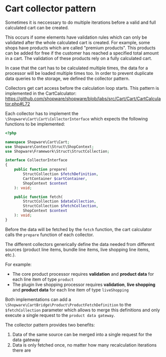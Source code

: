 # Cart collector pattern

Sometimes it is neccessary to do multiple iterations before a valid and full calculated cart can be created.

This occurs if some elements have validation rules which can only be validated after the whole calculated cart is created.
For example, some shops have products which are called "premium products". This products can be added for free if the customer has reached a specified total amount in a cart. The validation of these products rely on a fully calculated cart.

In case that the cart has to be calculated multiple times, the data for a processor will be loaded multiple times too.
In order to prevent duplicate data queries to the storage, we defined the collector pattern. 

Collectors get cart access before the calculation loop starts. This pattern is implemented in the CartCalculator:
https://github.com/shopware/shopware/blob/labs/src/Cart/Cart/CartCalculator.php#L72

Each collector has to implement the `\Shopware\Cart\Cart\CollectorInterface` which expects the following functions to be implemented:

```php
<?php

namespace Shopware\Cart\Cart;
use Shopware\Context\Struct\ShopContext;
use Shopware\Framework\Struct\StructCollection;

interface CollectorInterface
{
    public function prepare(
        StructCollection $fetchDefinition,
        CartContainer $cartContainer,
        ShopContext $context
    ): void;

    public function fetch(
        StructCollection $dataCollection,
        StructCollection $fetchCollection,
        ShopContext $context
    ): void;
}
```

Before the data will be fetched by the `fetch` function, the cart calculator calls the `prepare` function of each collector.

The different collectors generically define the data needed from different sources (product line items, bundle line items, live shopping line items, etc.).

For example:
- The core product processor requires **validation** and **product data** for each line item of type `product`
- The plugin live shopping processor requires **validation**, **live shopping** and **product data** for each line item of type `liveShopping`

Both implementations can add a `\Shopware\CartBridge\Product\ProductFetchDefinition` to the `$fetchCollection` parameter which allows to merge this definitions and only execute a single
request to the `product data gateway`. 

The collector pattern provides two benefits:

1. Data of the same source can be merged into a single request for the data gateway
2. Data is only fetched once, no matter how many recalculation iterations there are
